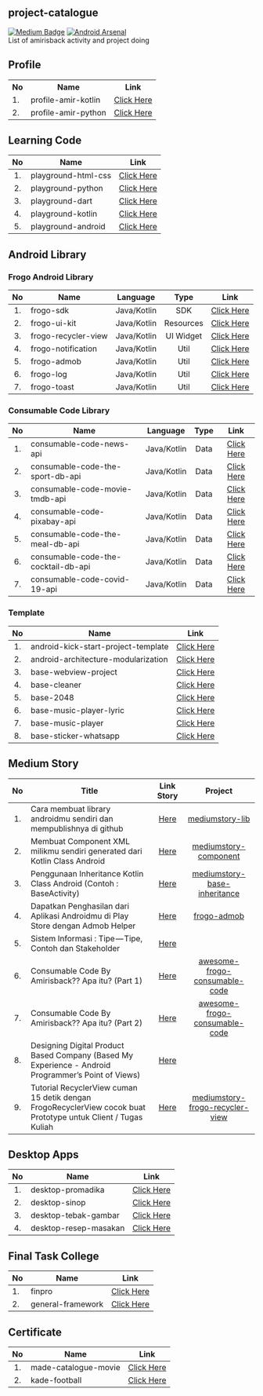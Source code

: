 ## project-catalogue
[![Medium Badge](https://img.shields.io/badge/-faisalamircs-black?style=flat-square&logo=Medium&logoColor=white&link=https://medium.com/@fiqryq)](https://medium.com/@faisalamircs)
[![Android Arsenal](https://img.shields.io/badge/Android%20Arsenal-amirisback-brightgreen.svg?style=flat-square)](https://android-arsenal.com/user/amirisback) <br>
List of amirisback activity and project doing

## Profile

<table>
  <tr>
    <th>No</th>
    <th>Name</th>
    <th>Link</th>
  </tr>
  <tr>
    <td>1.</td>
    <td>profile-amir-kotlin</td>
    <td><a href="https://github.com/amirisback/profile-amir-kotlin">Click Here</a></td>
  </tr>
    <tr>
    <td>2.</td>
    <td>profile-amir-python</td>
    <td><a href="https://github.com/amirisback/profile-amir-python">Click Here</a></td>
  </tr>
</table>

## Learning Code
| No  | Name                  | Link                                                                 |
|:---:| --------------------- |:--------------------------------------------------------------------:|
| 1.  | playground-html-css   | [Click Here](https://github.com/amirisback/playground-html-css-js)   |
| 2.  | playground-python     | [Click Here](https://github.com/amirisback/playground-python)        |
| 3.  | playground-dart       | [Click Here](https://github.com/amirisback/playground-dart)          |
| 4.  | playground-kotlin     | [Click Here](https://github.com/amirisback/playground-kotlin)        |
| 5.  | playground-android    | [Click Here](https://github.com/amirisback/playground-android)       |

## Android Library

### Frogo Android Library
| No  | Name                | Language    | Type      | Link                                                            |
|:---:| ------------------- |:-----------:|:---------:|:---------------------------------------------------------------:|
| 1.  | frogo-sdk           | Java/Kotlin | SDK       | [Click Here](https://github.com/amirisback/frogo-sdk)           |
| 2.  | frogo-ui-kit        | Java/Kotlin | Resources | [Click Here](https://github.com/amirisback/frogo-ui-kit)        |
| 3.  | frogo-recycler-view | Java/Kotlin | UI Widget | [Click Here](https://github.com/amirisback/frogo-recycler-view) |
| 4.  | frogo-notification  | Java/Kotlin | Util      | [Click Here](https://github.com/amirisback/frogo-notification)  |
| 5.  | frogo-admob         | Java/Kotlin | Util      | [Click Here](https://github.com/amirisback/frogo-admob-helper)  |
| 6.  | frogo-log           | Java/Kotlin | Util      | [Click Here](https://github.com/amirisback/frogo-log)           |
| 7.  | frogo-toast         | Java/Kotlin | Util      | [Click Here](https://github.com/amirisback/frogo-toast)         |

### Consumable Code Library
| No  | Name                                | Language    | Type | Link                                                                            |
|:---:| ----------------------------------- |:-----------:|:----:|:-------------------------------------------------------------------------------:|
| 1.  | consumable-code-news-api            | Java/Kotlin | Data | [Click Here](https://github.com/amirisback/consumable-code-news-api)            |
| 2.  | consumable-code-the-sport-db-api    | Java/Kotlin | Data | [Click Here](https://github.com/amirisback/consumable-code-the-sport-db-api)    |
| 3.  | consumable-code-movie-tmdb-api      | Java/Kotlin | Data | [Click Here](https://github.com/amirisback/consumable-code-movie-tmdb-api)      |
| 4.  | consumable-code-pixabay-api         | Java/Kotlin | Data | [Click Here](https://github.com/amirisback/consumable-code-pixabay-api)         |
| 5.  | consumable-code-the-meal-db-api     | Java/Kotlin | Data | [Click Here](https://github.com/amirisback/consumable-code-the-meal-db-api)     |
| 6.  | consumable-code-the-cocktail-db-api | Java/Kotlin | Data | [Click Here](https://github.com/amirisback/consumable-code-the-cocktail-db-api) |
| 7.  | consumable-code-covid-19-api        | Java/Kotlin | Data | [Click Here](https://github.com/amirisback/consumable-code-covid-19-api)        |

### Template
| No  | Name                                | Link                                                                            |
|:---:| ----------------------------------- |:-------------------------------------------------------------------------------:|
| 1.  | android-kick-start-project-template | [Click Here](https://github.com/amirisback/android-kick-start-project-template) |
| 2.  | android-architecture-modularization | [Click Here](https://github.com/amirisback/android-architecture-modularization) |
| 3.  | base-webview-project                | [Click Here](https://github.com/amirisback/base-webview-project)                |
| 4.  | base-cleaner                        | [Click Here](https://github.com/amirisback/base-cleaner)                        |
| 5.  | base-2048                           | [Click Here](https://github.com/amirisback/base-2048)                           |
| 6.  | base-music-player-lyric             | [Click Here](https://github.com/amirisback/base-music-player-lyric)             |
| 7.  | base-music-player                   | [Click Here](https://github.com/amirisback/base-music-player)                   |
| 8.  | base-sticker-whatsapp               | [Click Here](https://github.com/amirisback/base-sticker-whatsapp)               |

## Medium Story
| No  | Title                                | Link Story       | Project      |
|:---:| ------------------------------------ |:----------------:|:------------:|
| 1.  | Cara membuat library androidmu sendiri dan mempublishnya di github | [Here](https://faisalamircs.medium.com/cara-membuat-library-androidmu-sendiri-dan-mempublishnya-di-github-38fe042035ef) | [mediumstory-lib](https://github.com/amirisback/mediumstory-lib) |
| 2.  | Membuat Component XML milikmu sendiri generated dari Kotlin Class Android | [Here](https://faisalamircs.medium.com/membuat-component-xml-milikmu-sendiri-generated-dari-kotlin-class-android-bc1a37a46814) | [mediumstory-component](https://github.com/amirisback/mediumstory-component) |
| 3.  | Penggunaan Inheritance Kotlin Class Android (Contoh : BaseActivity) | [Here](https://faisalamircs.medium.com/penggunaan-inheritance-kotlin-class-android-contoh-baseactivity-a103b44c00e4) | [mediumstory-base-inheritance](https://github.com/amirisback/mediumstory-base-inheritance) |
| 4.  | Dapatkan Penghasilan dari Aplikasi Androidmu di Play Store dengan Admob Helper | [Here](https://faisalamircs.medium.com/dapatkan-penghasilan-dari-aplikasi-androidmu-di-play-store-dengan-admob-helper-f21288de5071) | [frogo-admob](https://github.com/amirisback/frogo-admob) |
| 5.  | Sistem Informasi : Tipe — Tipe, Contoh dan Stakeholder | [Here](https://faisalamircs.medium.com/sistem-informasi-tipe-tipe-contoh-dan-stakeholder-5126a8d297f) |  |
| 6.  | Consumable Code By Amirisback?? Apa itu? (Part 1) | [Here](https://faisalamircs.medium.com/consumable-code-by-amirisback-apa-itu-part-1-188627d559c0) | [awesome-frogo-consumable-code](https://github.com/amirisback/awesome-frogo-consumable-code) |
| 7.  | Consumable Code By Amirisback?? Apa itu? (Part 2) | [Here](https://faisalamircs.medium.com/consumable-code-by-amirisback-apa-itu-part-2-7d95b258c7a5) | [awesome-frogo-consumable-code](https://github.com/amirisback/awesome-frogo-consumable-code) |
| 8.  | Designing Digital Product Based Company (Based My Experience - Android Programmer’s Point of Views) | [Here](https://faisalamircs.medium.com/designing-digital-product-based-company-based-my-experience-android-programmers-point-of-views-390acf9c4efb) | |
| 9.  | Tutorial RecyclerView cuman 15 detik dengan FrogoRecyclerView cocok buat Prototype untuk Client / Tugas Kuliah | [Here](https://faisalamircs.medium.com/tutorial-recyclerview-cuman-15-detik-dengan-frogorecyclerview-cocok-buat-prototype-untuk-client-ad03b1af907e) | [mediumstory-frogo-recycler-view](https://github.com/amirisback/mediumstory-frogo-recycler-view) |

## Desktop Apps
| No  | Name                    | Link                                                               |
|:---:| ----------------------- |:------------------------------------------------------------------:|
| 1.  | desktop-promadika       | [Click Here](https://github.com/amirisback/desktop-promadika)      |
| 2.  | desktop-sinop           | [Click Here](https://github.com/amirisback/desktop-sinop)          |
| 3.  | desktop-tebak-gambar    | [Click Here](https://github.com/amirisback/desktop-tebak-gambar)   |
| 4.  | desktop-resep-masakan   | [Click Here](https://github.com/amirisback/desktop-resep-masakan)  |

## Final Task College
| No  | Name                | Link                                                               |
|:--- | ------------------- |:------------------------------------------------------------------:|
| 1.  | finpro              | [Click Here](https://github.com/amirisback/finpro)  |
| 2.  | general-framework   | [Click Here](https://github.com/amirisback/general-framework)      |

## Certificate
| No  | Name                 | Link                                                               |
|:---:| -------------------- |:------------------------------------------------------------------:|
| 1.  | made-catalogue-movie | [Click Here](https://github.com/amirisback/made-catalogue-movie)   |
| 2.  | kade-football        | [Click Here](https://github.com/amirisback/kade-football)          |
